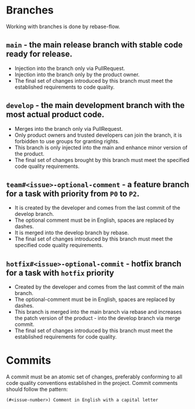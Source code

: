 # Branches
Working with branches is done by rebase-flow.
## `main` - the main release branch with stable code ready for release.
- Injection into the branch only via PullRequest.
- Injection into the branch only by the product owner.
- The final set of changes introduced by this branch must meet the established requirements to code quality.

## `develop` - the main development branch with the most actual product code.
- Merges into the branch only via PullRequest.
- Only product owners and trusted developers can join the branch, it is forbidden to use groups for granting rights.
- This branch is only injected into the main and enhance minor version of the product.
- The final set of changes brought by this branch must meet the specified code quality requirements.

## `team#<issue>-optional-comment` - a feature branch for a task with priority from `P0` to `P2`.
- It is created by the developer and comes from the last commit of the develop branch.
- The optional comment must be in English, spaces are replaced by dashes.
- It is merged into the develop branch by rebase.
- The final set of changes introduced by this branch must meet the specified code quality requirements.

## `hotfix#<issue>-optional-commit` - hotfix branch for a task with `hotfix` priority
- Created by the developer and comes from the last commit of the main branch.
- The optional-comment must be in English, spaces are replaced by dashes.
- This branch is merged into the main branch via rebase and increases the patch version of the product - into the develop branch via merge commit.
- The final set of changes introduced by this branch must meet the established requirements for code quality.

# Commits
A commit must be an atomic set of changes, preferably conforming to all code quality conventions established in the project.
Commit comments should follow the pattern:

```
(#<issue-number>) Comment in English with a capital letter
```
